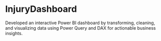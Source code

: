 # InjuryDashboard
Developed an interactive Power BI dashboard by transforming, cleaning, and visualizing data using Power Query and DAX for actionable business insights.
